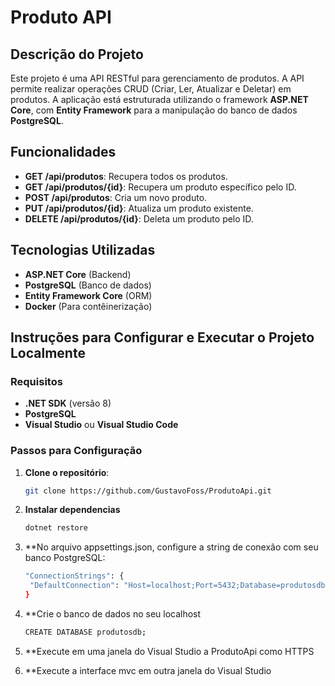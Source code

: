 # Produto API

## Descrição do Projeto

Este projeto é uma API RESTful para gerenciamento de produtos. A API permite realizar operações CRUD (Criar, Ler, Atualizar e Deletar) em produtos. A aplicação está estruturada utilizando o framework **ASP.NET Core**, com **Entity Framework** para a manipulação do banco de dados **PostgreSQL**.

## Funcionalidades

- **GET /api/produtos**: Recupera todos os produtos.
- **GET /api/produtos/{id}**: Recupera um produto específico pelo ID.
- **POST /api/produtos**: Cria um novo produto.
- **PUT /api/produtos/{id}**: Atualiza um produto existente.
- **DELETE /api/produtos/{id}**: Deleta um produto pelo ID.

## Tecnologias Utilizadas

- **ASP.NET Core** (Backend)
- **PostgreSQL** (Banco de dados)
- **Entity Framework Core** (ORM)
- **Docker** (Para contêinerização)

## Instruções para Configurar e Executar o Projeto Localmente

### Requisitos

- **.NET SDK** (versão 8)
- **PostgreSQL** 
- **Visual Studio** ou **Visual Studio Code**

### Passos para Configuração

1. **Clone o repositório**:

   ```bash
   git clone https://github.com/GustavoFoss/ProdutoApi.git
   
2. **Instalar dependencias**
   ```bash
   dotnet restore
   
3. **No arquivo appsettings.json, configure a string de conexão com seu banco PostgreSQL:
   ```bash
   "ConnectionStrings": {
    "DefaultConnection": "Host=localhost;Port=5432;Database=produtosdb;Username=seu_usuario;Password=sua_senha"
   }
4. **Crie o banco de dados no seu localhost
   ```bash
   CREATE DATABASE produtosdb;
   
5. **Execute em uma janela do Visual Studio a ProdutoApi como HTTPS
6. **Execute a interface mvc em outra janela do Visual Studio

